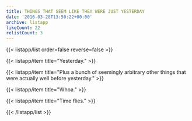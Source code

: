 ```yaml
---
title: THINGS THAT SEEM LIKE THEY WERE JUST YESTERDAY
date: '2016-03-28T13:50:22+00:00'
archive: listapp
likeCount: 22
relistCount: 3
---
```


{{< listapp/list order=false reverse=false >}}

   {{< listapp/item title="Yesterday." >}}

   {{< listapp/item title="Plus a bunch of seemingly arbitrary other things that were actually well before yesterday." >}}

   {{< listapp/item title="Whoa." >}}

   {{< listapp/item title="Time flies." >}}

{{< /listapp/list >}}
